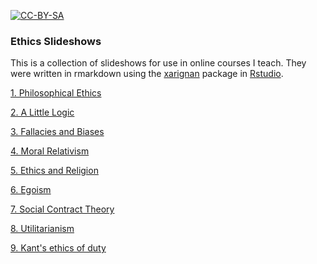 [![CC-BY-SA](https://i.creativecommons.org/l/by-sa/4.0/88x31.png)](#license)

### Ethics Slideshows

This is a collection of slideshows for use in online courses I teach. They were written in rmarkdown using the [xarignan](https://github.com/yihui/xaringan) package in [Rstudio](https://rstudio.com/products/rstudio/).

[1. Philosophical Ethics](https://gwmatthews.github.io/ethics-slideshows/01-phl210-slides.html)

[2. A Little Logic](https://gwmatthews.github.io/ethics-slideshows/02-phl210-slides.html)

[3. Fallacies and Biases](https://gwmatthews.github.io/ethics-slideshows/03-phl210-slides.html)

[4. Moral Relativism](https://gwmatthews.github.io/ethics-slideshows/04-slides.html)

[5. Ethics and Religion](https://gwmatthews.github.io/ethics-slideshows/05-slides.html)

[6. Egoism](https://gwmatthews.github.io/ethics-slideshows/06-phl210-slides.html)

[7. Social Contract Theory](https://gwmatthews.github.io/ethics-slideshows/07-phl210-slides.html)

[8. Utilitarianism](https://gwmatthews.github.io/ethics-slideshows/08-phl210-slides.html)

[9. Kant's ethics of duty](https://gwmatthews.github.io/ethics-slideshows/09-phl210-slides.html)

